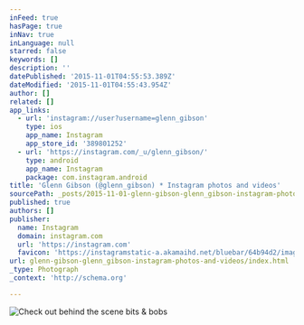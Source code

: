 ```yaml
---
inFeed: true
hasPage: true
inNav: true
inLanguage: null
starred: false
keywords: []
description: ''
datePublished: '2015-11-01T04:55:53.389Z'
dateModified: '2015-11-01T04:55:43.954Z'
author: []
related: []
app_links:
  - url: 'instagram://user?username=glenn_gibson'
    type: ios
    app_name: Instagram
    app_store_id: '389801252'
  - url: 'https://instagram.com/_u/glenn_gibson/'
    type: android
    app_name: Instagram
    package: com.instagram.android
title: 'Glenn Gibson (@glenn_gibson) * Instagram photos and videos'
sourcePath: _posts/2015-11-01-glenn-gibson-glenn_gibson-instagram-photos-and-videos.md
published: true
authors: []
publisher:
  name: Instagram
  domain: instagram.com
  url: 'https://instagram.com'
  favicon: 'https://instagramstatic-a.akamaihd.net/bluebar/64b94d2/images/ico/favicon.ico'
url: glenn-gibson-glenn_gibson-instagram-photos-and-videos/index.html
_type: Photograph
_context: 'http://schema.org'

---
```

![Check out behind the scene bits & bobs](https://scontent.cdninstagram.com/hphotos-xaf1/t51.2885-19/11379199_957896474235000_2096052670_a.jpg)